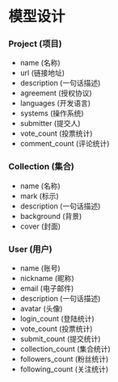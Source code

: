 # 模型设计

### Project (项目)

- name (名称)
- url (链接地址)
- description (一句话描述)
- agreement (授权协议)
- languages (开发语言)
- systems (操作系统)
- submitter (提交人)
- vote_count (投票统计)
- comment_count (评论统计)

### Collection (集合)

- name (名称)
- mark (标示)
- description (一句话描述)
- background (背景)
- cover (封面)


### User (用户)

- name (账号)
- nickname (昵称)
- email (电子邮件)
- description (一句话描述)
- avatar (头像)
- login_count (登陆统计)
- vote_count (投票统计)
- submit_count (提交统计)
- collection_count (集合统计)
- followers_count (粉丝统计)
- following_count (关注统计)
